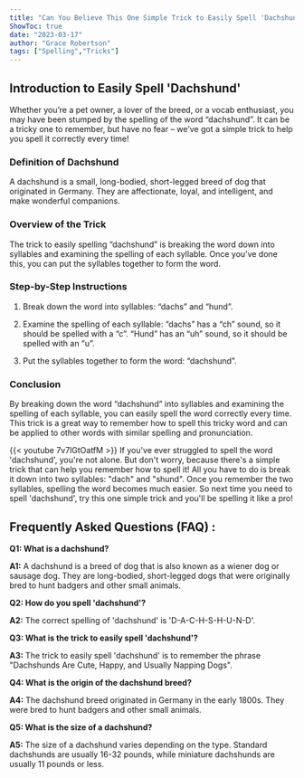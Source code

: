 ```yaml
---
title: "Can You Believe This One Simple Trick to Easily Spell 'Dachshund'?!"
ShowToc: true 
date: "2023-03-17"
author: "Grace Robertson" 
tags: ["Spelling","Tricks"]
---
```

## Introduction to Easily Spell 'Dachshund'

Whether you’re a pet owner, a lover of the breed, or a vocab enthusiast, you may have been stumped by the spelling of the word “dachshund”. It can be a tricky one to remember, but have no fear – we’ve got a simple trick to help you spell it correctly every time! 

### Definition of Dachshund

A dachshund is a small, long-bodied, short-legged breed of dog that originated in Germany. They are affectionate, loyal, and intelligent, and make wonderful companions. 

### Overview of the Trick

The trick to easily spelling “dachshund” is breaking the word down into syllables and examining the spelling of each syllable. Once you’ve done this, you can put the syllables together to form the word. 

### Step-by-Step Instructions

1. Break down the word into syllables: “dachs” and “hund”. 

2. Examine the spelling of each syllable: “dachs” has a “ch” sound, so it should be spelled with a “c”. “Hund” has an “uh” sound, so it should be spelled with an “u”. 

3. Put the syllables together to form the word: “dachshund”. 

### Conclusion

By breaking down the word “dachshund” into syllables and examining the spelling of each syllable, you can easily spell the word correctly every time. This trick is a great way to remember how to spell this tricky word and can be applied to other words with similar spelling and pronunciation.

{{< youtube 7v7lGtOatfM >}} 
If you've ever struggled to spell the word 'dachshund', you're not alone. But don't worry, because there's a simple trick that can help you remember how to spell it! All you have to do is break it down into two syllables: "dach" and "shund". Once you remember the two syllables, spelling the word becomes much easier. So next time you need to spell 'dachshund', try this one simple trick and you'll be spelling it like a pro!

## Frequently Asked Questions (FAQ) :
**Q1: What is a dachshund?**

**A1:** A dachshund is a breed of dog that is also known as a wiener dog or sausage dog. They are long-bodied, short-legged dogs that were originally bred to hunt badgers and other small animals. 

**Q2: How do you spell 'dachshund'?**

**A2:** The correct spelling of 'dachshund' is 'D-A-C-H-S-H-U-N-D'. 

**Q3: What is the trick to easily spell 'dachshund'?**

**A3:** The trick to easily spell 'dachshund' is to remember the phrase "Dachshunds Are Cute, Happy, and Usually Napping Dogs". 

**Q4: What is the origin of the dachshund breed?**

**A4:** The dachshund breed originated in Germany in the early 1800s. They were bred to hunt badgers and other small animals. 

**Q5: What is the size of a dachshund?**

**A5:** The size of a dachshund varies depending on the type. Standard dachshunds are usually 16-32 pounds, while miniature dachshunds are usually 11 pounds or less.





